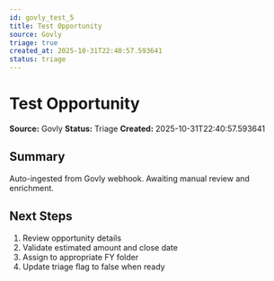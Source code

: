 ```yaml
---
id: govly_test_5
title: Test Opportunity
source: Govly
triage: true
created_at: 2025-10-31T22:40:57.593641
status: triage
---
```


# Test Opportunity

**Source:** Govly
**Status:** Triage
**Created:** 2025-10-31T22:40:57.593641

## Summary

Auto-ingested from Govly webhook. Awaiting manual review and enrichment.

## Next Steps

1. Review opportunity details
2. Validate estimated amount and close date
3. Assign to appropriate FY folder
4. Update triage flag to false when ready

